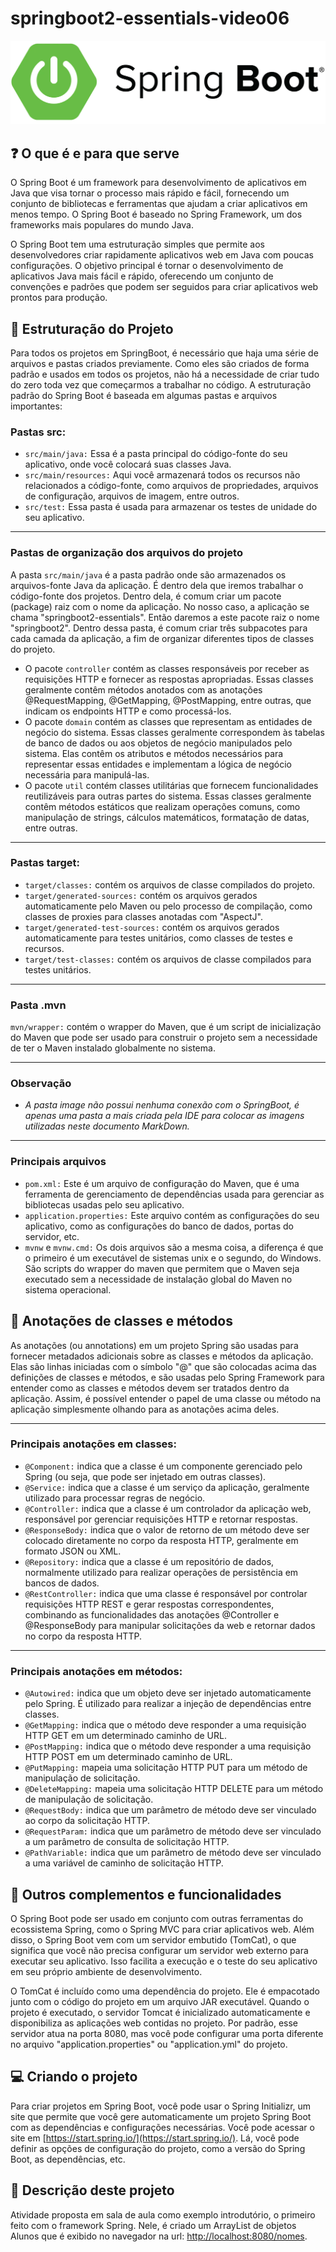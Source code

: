 # springboot2-essentials-video06

![1680216781191](image/README/1680216781191.png)

## ❓ O que é e para que serve

O Spring Boot é um framework para desenvolvimento de aplicativos em Java que visa tornar o processo mais rápido e fácil, fornecendo um conjunto de bibliotecas e ferramentas que ajudam a criar aplicativos em menos tempo. O Spring Boot é baseado no Spring Framework, um dos frameworks mais populares do mundo Java.

O Spring Boot tem uma estruturação simples que permite aos desenvolvedores criar rapidamente aplicativos web em Java com poucas configurações. O objetivo principal é tornar o desenvolvimento de aplicativos Java mais fácil e rápido, oferecendo um conjunto de convenções e padrões que podem ser seguidos para criar aplicativos web prontos para produção.

## 📁 Estruturação do Projeto

 Para todos os projetos em SpringBoot, é necessário que haja uma série de arquivos e pastas criados previamente. Como eles são criados de forma padrão e usados em todos os projetos, não há a necessidade de criar tudo do zero toda vez que começarmos a trabalhar no código. A estruturação padrão do Spring Boot é baseada em algumas pastas e arquivos importantes:

### Pastas src:

- `src/main/java:` Essa é a pasta principal do código-fonte do seu aplicativo, onde você colocará suas classes Java.
- `src/main/resources:` Aqui você armazenará todos os recursos não relacionados a código-fonte, como arquivos de propriedades, arquivos de configuração, arquivos de imagem, entre outros.
- `src/test:` Essa pasta é usada para armazenar os testes de unidade do seu aplicativo.

---

### Pastas de organização dos arquivos do projeto

 A pasta `src/main/java` é a pasta padrão onde são armazenados os arquivos-fonte Java da aplicação. É dentro dela que iremos trabalhar o código-fonte dos projetos. Dentro dela, é comum criar um pacote (package) raiz com o nome da aplicação. No nosso caso, a aplicação se chama "springboot2-essentials". Então daremos a este pacote raiz o nome "springboot2". Dentro dessa pasta, é comum criar três subpacotes para cada camada da aplicação, a fim de organizar diferentes tipos de classes do projeto.

* O pacote `controller` contém as classes responsáveis por receber as requisições HTTP e fornecer as respostas apropriadas. Essas classes geralmente contêm métodos anotados com as anotações @RequestMapping, @GetMapping, @PostMapping, entre outras, que indicam os endpoints HTTP e como processá-los.
* O pacote `domain` contém as classes que representam as entidades de negócio do sistema. Essas classes geralmente correspondem às tabelas de banco de dados ou aos objetos de negócio manipulados pelo sistema. Elas contêm os atributos e métodos necessários para representar essas entidades e implementam a lógica de negócio necessária para manipulá-las.
* O pacote `util` contém classes utilitárias que fornecem funcionalidades reutilizáveis para outras partes do sistema. Essas classes geralmente contêm métodos estáticos que realizam operações comuns, como manipulação de strings, cálculos matemáticos, formatação de datas, entre outras.

---

### Pastas target:

- `target/classes:` contém os arquivos de classe compilados do projeto.
- `target/generated-sources:` contém os arquivos gerados automaticamente pelo Maven ou pelo processo de compilação, como classes de proxies para classes anotadas com "AspectJ".
- `target/generated-test-sources:` contém os arquivos gerados automaticamente para testes unitários, como classes de testes e recursos.
- `target/test-classes:` contém os arquivos de classe compilados para testes unitários.

---

### Pasta .mvn

`mvn/wrapper:` contém o wrapper do Maven, que é um script de inicialização do Maven que pode ser usado para construir o projeto sem a necessidade de ter o Maven instalado globalmente no sistema.

---

### Observação

- _A pasta image não possui nenhuma conexão com o SpringBoot, é apenas uma pasta a mais criada pela IDE para colocar as imagens utilizadas neste documento MarkDown._

---

### Principais arquivos

- `pom.xml:` Este é um arquivo de configuração do Maven, que é uma ferramenta de gerenciamento de dependências usada para gerenciar as bibliotecas usadas pelo seu aplicativo.
- `application.properties:` Este arquivo contém as configurações do seu aplicativo, como as configurações do banco de dados, portas do servidor, etc.
- `mvnw` e `mvnw.cmd:` Os dois arquivos são a mesma coisa, a diferença é que o primeiro é um executável de sistemas unix e o segundo, do Windows. São scripts do wrapper do maven que permitem que o Maven seja executado sem a necessidade de instalação global do Maven no sistema operacional.

## 📌 Anotações de classes e métodos

 As anotações (ou annotations) em um projeto Spring são usadas para fornecer metadados adicionais sobre as classes e métodos da aplicação. Elas são linhas iniciadas com o símbolo "@" que são colocadas acima das definições de classes e métodos, e são usadas pelo Spring Framework para entender como as classes e métodos devem ser tratados dentro da aplicação. Assim, é possível entender o papel de uma classe ou método na aplicação simplesmente olhando para as anotações acima deles.

---

### Principais anotações em classes:

* `@Component:` indica que a classe é um componente gerenciado pelo Spring (ou seja, que pode ser injetado em outras classes).
* `@Service:` indica que a classe é um serviço da aplicação, geralmente utilizado para processar regras de negócio.
* `@Controller:` indica que a classe é um controlador da aplicação web, responsável por gerenciar requisições HTTP e retornar respostas.
* `@ResponseBody:` indica que o valor de retorno de um método deve ser colocado diretamente no corpo da resposta HTTP, geralmente em formato JSON ou XML.
* `@Repository:` indica que a classe é um repositório de dados, normalmente utilizado para realizar operações de persistência em bancos de dados.
* `@RestController:` indica que uma classe é responsável por controlar requisições HTTP REST e gerar respostas correspondentes, combinando as funcionalidades das anotações @Controller e @ResponseBody para manipular solicitações da web e retornar dados no corpo da resposta HTTP.

---

### Principais anotações em métodos:

* `@Autowired:` indica que um objeto deve ser injetado automaticamente pelo Spring. É utilizado para realizar a injeção de dependências entre classes.
* `@GetMapping:` indica que o método deve responder a uma requisição HTTP GET em um determinado caminho de URL.
* `@PostMapping:` indica que o método deve responder a uma requisição HTTP POST em um determinado caminho de URL.
* `@PutMapping:` mapeia uma solicitação HTTP PUT para um método de manipulação de solicitação.
* `@DeleteMapping:` mapeia uma solicitação HTTP DELETE para um método de manipulação de solicitação.
* `@RequestBody:` indica que um parâmetro de método deve ser vinculado ao corpo da solicitação HTTP.
* `@RequestParam:` indica que um parâmetro de método deve ser vinculado a um parâmetro de consulta de solicitação HTTP.
* `@PathVariable:` indica que um parâmetro de método deve ser vinculado a uma variável de caminho de solicitação HTTP.

## 🔗 Outros complementos e funcionalidades

 O Spring Boot pode ser usado em conjunto com outras ferramentas do ecossistema Spring, como o Spring MVC para criar aplicativos web. Além disso, o Spring Boot vem com um servidor embutido (TomCat), o que significa que você não precisa configurar um servidor web externo para executar seu aplicativo. Isso facilita a execução e o teste do seu aplicativo em seu próprio ambiente de desenvolvimento.

 O TomCat é incluído como uma dependência do projeto. Ele é empacotado junto com o código do projeto em um arquivo JAR executável. Quando o projeto é executado, o servidor Tomcat é inicializado automaticamente e disponibiliza as aplicações web contidas no projeto. Por padrão, esse servidor atua na porta 8080, mas você pode configurar uma porta diferente no arquivo "application.properties" ou "application.yml" do projeto.

## 💻 Criando o projeto

Para criar projetos em Spring Boot, você pode usar o Spring Initializr, um site que permite que você gere automaticamente um projeto Spring Boot com as dependências e configurações necessárias. Você pode acessar o site em [https://start.spring.io/](https://start.spring.io/). Lá, você pode definir as opções de configuração do projeto, como a versão do Spring Boot, as dependências, etc.

## 📕 Descrição deste projeto

Atividade proposta em sala de aula como exemplo introdutório, o primeiro feito com o framework Spring. Nele, é criado um ArrayList de objetos Alunos que é exibido no navegador na url: [http://localhost:8080/nomes](http://localhost:8080/nomes).
